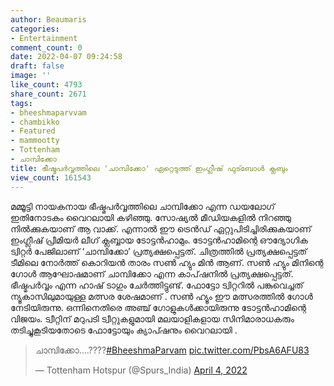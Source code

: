```yaml
---
author: Beaumaris
categories:
- Entertainment
comment_count: 0
date: 2022-04-07 09:24:58
draft: false
image: ''
like_count: 4793
share_count: 2671
tags:
- bheeshmaparvvam
- chambikko
- Featured
- mammootty
- Tottenham
- ചാമ്പിക്കോ
title: ഭീഷ്മപർവ്വത്തിലെ 'ചാമ്പിക്കോ' ഏറ്റെടുത്ത് ഇംഗ്ലീഷ് ഫുട്ബോൾ ക്ലബും
view_count: 161543
---
```


മമ്മൂട്ടി നായകനായ ഭീഷ്മപർവ്വത്തിലെ ചാമ്പിക്കോ എന്ന ഡയലോഗ് ഇതിനോടകം വൈറലായി കഴിഞ്ഞു. സോഷ്യൽ മീഡിയകളിൽ നിറഞ്ഞു നിൽക്കുകയാണ് ആ വാക്ക്. എന്നാൽ ഈ ട്രെൻഡ് ഏറ്റുപിടിച്ചിരിക്കുകയാണ് ഇംഗ്ലീഷ് പ്രീമിയർ ലീഗ് ക്ലബ്ബായ ടോട്ടൻഹാമും. ടോട്ടൻഹാമിന്റെ ഔദ്യോഗിക ട്വിറ്റര്‍ പേജിലാണ് ‘ചാമ്പിക്കോ’ പ്രത്യക്ഷപ്പെട്ടത്. ചിത്രത്തിൽ പ്രത്യക്ഷപ്പെട്ടത് ടീമിലെ നോര്‍ത്ത് കൊറിയന്‍ താരം സണ്‍ ഹ്യും മിന്‍ ആണ്. സണ്‍ ഹ്യും മിനിന്റെ ഗോൾ ആഘോഷമാണ് ചാമ്പിക്കോ എന്ന കാപ്‌ഷനിൽ പ്രത്യക്ഷപ്പെട്ടത്. ഭീഷ്മപർവ്വം എന്ന ഹാഷ് ടാഗും ചേർത്തിട്ടുണ്ട്. ഫോട്ടോ ട്വിറ്ററില്‍ പങ്കുവെച്ചത് ന്യൂകാസിലുമായുള്ള മത്സര ശേഷമാണ് . സണ്‍ ഹ്യൂം ഈ മത്സരത്തില്‍ ഗോള്‍ നേടിയിരുന്നു. ഒന്നിനെതിരെ അഞ്ച് ഗോളുകള്‍ക്കായിരുന്നു ടോട്ടൻഹാമിന്റെ വിജയം. ട്വീറ്റിന് മറുപടി ട്വീറ്റുകളുമായി മലയാളികളായ സിനിമാരാധകരും തടിച്ചുകൂടിയതോടെ ഫോട്ടോയും ക്യാപ്ഷനും വൈറലായി . 

> ചാമ്പിക്കോ....????[#BheeshmaParvam](https://twitter.com/hashtag/BheeshmaParvam?src=hash&ref_src=twsrc%5Etfw) [pic.twitter.com/PbsA6AFU83](https://t.co/PbsA6AFU83)
> 
> — Tottenham Hotspur (@Spurs_India) [April 4, 2022](https://twitter.com/Spurs_India/status/1510963146948808713?ref_src=twsrc%5Etfw)